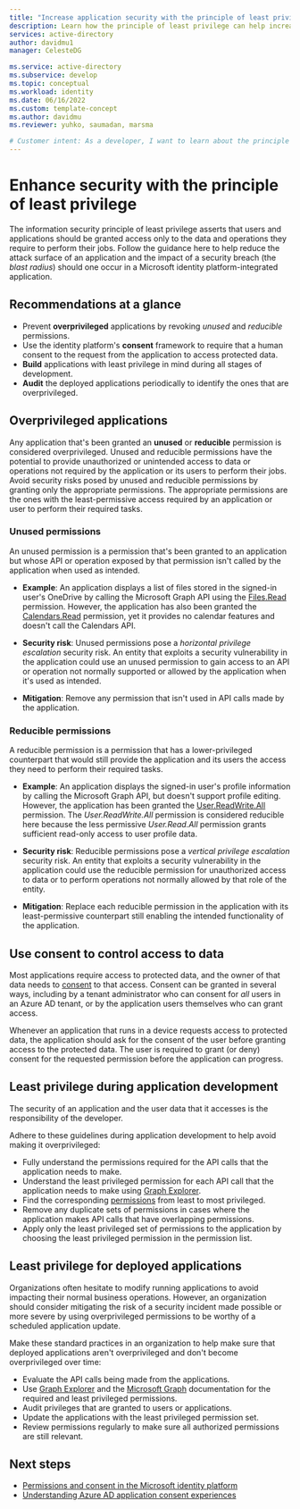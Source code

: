 ```yaml
---
title: "Increase application security with the principle of least privilege"
description: Learn how the principle of least privilege can help increase the security of an application and its data.
services: active-directory
author: davidmu1
manager: CelesteDG

ms.service: active-directory
ms.subservice: develop
ms.topic: conceptual
ms.workload: identity
ms.date: 06/16/2022
ms.custom: template-concept
ms.author: davidmu
ms.reviewer: yuhko, saumadan, marsma

# Customer intent: As a developer, I want to learn about the principle of least privilege and the features of the Microsoft identity platform that I can use to make sure my application and its users are restricted to actions and have access to only the data they need perform their tasks.
---
```


# Enhance security with the principle of least privilege

The information security principle of least privilege asserts that users and applications should be granted access only to the data and operations they require to perform their jobs. Follow the guidance here to help reduce the attack surface of an application and the impact of a security breach (the *blast radius*) should one occur in a Microsoft identity platform-integrated application.

## Recommendations at a glance

- Prevent **overprivileged** applications by revoking *unused* and *reducible* permissions.
- Use the identity platform's **consent** framework to require that a human consent to the request from the application to access protected data.
- **Build** applications with least privilege in mind during all stages of development.
- **Audit** the deployed applications periodically to identify the ones that are overprivileged.

## Overprivileged applications

Any application that's been granted an **unused** or **reducible** permission is considered overprivileged. Unused and reducible permissions have the potential to provide unauthorized or unintended access to data or operations not required by the application or its users to perform their jobs. Avoid security risks posed by unused and reducible permissions by granting only the appropriate permissions. The appropriate permissions are the ones with the least-permissive access required by an application or user to perform their required tasks.

### Unused permissions

An unused permission is a permission that's been granted to an application but whose API or operation exposed by that permission isn't called by the application when used as intended.

- **Example**: An application displays a list of files stored in the signed-in user's OneDrive by calling the Microsoft Graph API using the [Files.Read](/graph/permissions-reference) permission. However, the application has also been granted the [Calendars.Read](/graph/permissions-reference#calendars-permissions) permission, yet it provides no calendar features and doesn't call the Calendars API.

- **Security risk**: Unused permissions pose a *horizontal privilege escalation* security risk. An entity that exploits a security vulnerability in the application could use an unused permission to gain access to an API or operation not normally supported or allowed by the application when it's used as intended.

- **Mitigation**: Remove any permission that isn't used in API calls made by the application.

### Reducible permissions

A reducible permission is a permission that has a lower-privileged counterpart that would still provide the application and its users the access they need to perform their required tasks.

- **Example**: An application displays the signed-in user's profile information by calling the Microsoft Graph API, but doesn't support profile editing. However, the application has been granted the [User.ReadWrite.All](/graph/permissions-reference#user-permissions) permission. The *User.ReadWrite.All* permission is considered reducible here because the less permissive *User.Read.All* permission grants sufficient read-only access to user profile data.

- **Security risk**: Reducible permissions pose a *vertical privilege escalation* security risk. An entity that exploits a security vulnerability in the application could use the reducible permission for unauthorized access to data or to perform operations not normally allowed by that role of the entity.

- **Mitigation**: Replace each reducible permission in the application with its least-permissive counterpart still enabling the intended functionality of the application.

## Use consent to control access to data

Most applications require access to protected data, and the owner of that data needs to [consent](consent-types-developer.md) to that access. Consent can be granted in several ways, including by a tenant administrator who can consent for *all* users in an Azure AD tenant, or by the application users themselves who can grant access.

Whenever an application that runs in a device requests access to protected data, the application should ask for the consent of the user before granting access to the protected data. The user is required to grant (or deny) consent for the requested permission before the application can progress.

## Least privilege during application development

The security of an application and the user data that it accesses is the responsibility of the developer.

Adhere to these guidelines during application development to help avoid making it overprivileged:

- Fully understand the permissions required for the API calls that the application needs to make.
- Understand the least privileged permission for each API call that the application needs to make using [Graph Explorer](https://developer.microsoft.com/graph/graph-explorer).
- Find the corresponding [permissions](/graph/permissions-reference) from least to most privileged.
- Remove any duplicate sets of permissions in cases where the application makes API calls that have overlapping permissions.
- Apply only the least privileged set of permissions to the application by choosing the least privileged permission in the permission list.

## Least privilege for deployed applications

Organizations often hesitate to modify running applications to avoid impacting their normal business operations. However, an organization should consider mitigating the risk of a security incident made possible or more severe by using overprivileged permissions to be worthy of a scheduled application update.

Make these standard practices in an organization to help make sure that deployed applications aren't overprivileged and don't become overprivileged over time:

- Evaluate the API calls being made from the applications.
- Use [Graph Explorer](https://developer.microsoft.com/graph/graph-explorer) and the [Microsoft Graph](/graph/overview) documentation for the required and least privileged permissions.
- Audit privileges that are granted to users or applications.
- Update the applications with the least privileged permission set.
- Review permissions regularly to make sure all authorized permissions are still relevant.

## Next steps

- [Permissions and consent in the Microsoft identity platform](../develop/v2-permissions-and-consent.md)
- [Understanding Azure AD application consent experiences](../develop/application-consent-experience.md)
